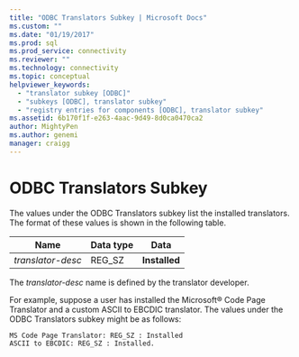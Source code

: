 ```yaml
---
title: "ODBC Translators Subkey | Microsoft Docs"
ms.custom: ""
ms.date: "01/19/2017"
ms.prod: sql
ms.prod_service: connectivity
ms.reviewer: ""
ms.technology: connectivity
ms.topic: conceptual
helpviewer_keywords: 
  - "translator subkey [ODBC]"
  - "subkeys [ODBC], translator subkey"
  - "registry entries for components [ODBC], translator subkey"
ms.assetid: 6b170f1f-e263-4aac-9d49-8d0ca0470ca2
author: MightyPen
ms.author: genemi
manager: craigg
---
```

# ODBC Translators Subkey
The values under the ODBC Translators subkey list the installed translators. The format of these values is shown in the following table.  
  
|Name|Data type|Data|  
|----------|---------------|----------|  
|*translator-desc*|REG_SZ|**Installed**|  
  
 The *translator-desc* name is defined by the translator developer.  
  
 For example, suppose a user has installed the Microsoft® Code Page Translator and a custom ASCII to EBCDIC translator. The values under the ODBC Translators subkey might be as follows:  
  
```  
MS Code Page Translator: REG_SZ : Installed  
ASCII to EBCDIC: REG_SZ : Installed.  
```

